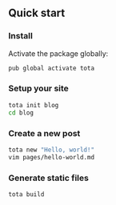## Quick start

### Install

Activate the package globally:

```bash
pub global activate tota
```

### Setup your site

```bash
tota init blog
cd blog
```

### Create a new post

```bash
tota new "Hello, world!"
vim pages/hello-world.md
```

### Generate static files

```bash
tota build
```
